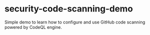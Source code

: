 # security-code-scanning-demo
Simple demo to learn how to configure and use GitHub code scanning powered by CodeQL engine.
